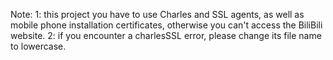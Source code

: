 Note: 1: this project you have to use Charles and SSL agents, as well as mobile phone installation certificates, otherwise you can't access the BiliBili website.
2: if you encounter a charlesSSL error, please change its file name to lowercase.


